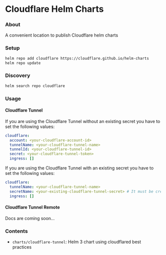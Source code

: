 # Cloudflare Helm Charts

### About
A convenient location to publish Cloudflare helm charts

### Setup
```bash
helm repo add cloudflare https://cloudflare.github.io/helm-charts
helm repo update
```

### Discovery
```bash
helm search repo cloudflare
```

### Usage

#### Cloudflare Tunnel

If you are using the Cloudflare Tunnel without an existing secret you have to set the following values:

```yaml
cloudflare:
  account: <your-cloudflare-account-id>
  tunnelName: <your-cloudflare-tunnel-name>
  tunnelId: <your-cloudflare-tunnel-id>
  secret: <your-cloudflare-tunnel-token>
  ingress: []
```

If you are using the Cloudflare Tunnel with an existing secret you have to set the following values:

```yaml
cloudflare:
  tunnelName: <your-cloudflare-tunnel-name>
  secretName: <your-existing-cloudflare-tunnel-secret> # It must be created in the namespace that your are deploying your cloudflare-tunnel in.
  ingress: []
```

#### Cloudflare Tunnel Remote

Docs are coming soon...

### Contents

- `charts/cloudflare-tunnel`: Helm 3 chart using cloudflared best practices

